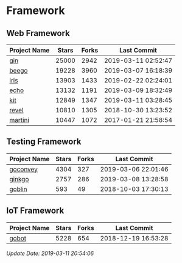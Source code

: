 # Framework

## Web Framework

| Project Name | Stars | Forks | Last Commit |
| ------------ | ----- | ----- | ----------- |
| [gin](https://github.com/gin-gonic/gin) | 25000 | 2942 | 2019-03-11 02:52:47 |
| [beego](https://github.com/astaxie/beego) | 19228 | 3960 | 2019-03-07 16:18:39 |
| [iris](https://github.com/kataras/iris) | 13903 | 1433 | 2019-02-22 02:24:01 |
| [echo](https://github.com/labstack/echo) | 13132 | 1191 | 2019-03-09 18:32:49 |
| [kit](https://github.com/go-kit/kit) | 12849 | 1347 | 2019-03-11 03:28:45 |
| [revel](https://github.com/revel/revel) | 10810 | 1305 | 2018-10-30 13:23:52 |
| [martini](https://github.com/go-martini/martini) | 10447 | 1072 | 2017-01-21 21:58:54 |

## Testing Framework

| Project Name | Stars | Forks | Last Commit |
| ------------ | ----- | ----- | ----------- |
| [goconvey](https://github.com/smartystreets/goconvey) | 4304 | 327 | 2019-03-06 22:01:46 |
| [ginkgo](https://github.com/onsi/ginkgo) | 2757 | 286 | 2019-03-08 13:28:58 |
| [goblin](https://github.com/franela/goblin) | 593 | 49 | 2018-10-03 17:30:13 |

## IoT Framework

| Project Name | Stars | Forks | Last Commit |
| ------------ | ----- | ----- | ----------- |
| [gobot](https://github.com/hybridgroup/gobot) | 5228 | 654 | 2018-12-19 16:53:28 |

*Update Date: 2019-03-11 20:54:06*